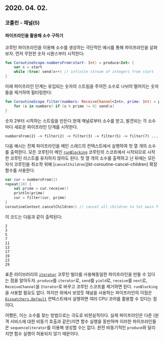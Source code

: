 ## 2020. 04. 02.

### 코틀린 - 채널(5)

#### 파이프라인을 활용해 소수 구하기

코루틴 파이프라인을 이용해 소수를 생성하는 극단적인 예시를 통해 파이프라인을 살펴보자. 먼저 무한한 숫자 시퀀스부터 시작한다:

```kotlin
fun CoroutineScope.numbersFrom(start: Int) = produce<Int> {
    var x = start
    while (true) send(x++) // infinite stream of integers from start
}
```

아래 파이프라인 단계는 유입되는 숫자의 스트림을 주어진 소수로 나뉘어 떨어지는 숫자들을 제거하여 필터링한다:

```kotlin
fun CoroutineScope.filter(numbers: ReceiveChannel<Int>, prime: Int) = produce<Int> {
    for (x in numbers) if (x % prime != 0) send(x)
}
```

숫자 2부터 시작하는 스트림을 만든다.현재 채널로부터 소수를 받고, 발견되는 각 소수마다 새로운 파이프라인 단계를 시작한다.

```
numbersFrom(2) -> filter(2) -> filter(3) -> filter(5) -> filter(7) ... 
```

다음 예시는 전체 파이프라인을 메인 스레드의 컨텍스트에서 실행하여 첫 열 개의 소수를 출력한다. 모든 코루틴이 메인 [`runBlocking`][kt-coroutine-run-blocking] 코루틴의 스코프에서 시작되므로 시작한 코루틴 리스트를 유지하지 않아도 된다. 첫 열 개의 소수를 출력하고 난 뒤에는 모든 자식 코루틴을 취소학 위해 [`cancelChildren`][kt-coroutine-cancel-children] 확장 함수를 사용한다.

```kotlin
var cur = numbersFrom(2)
repeat(10) {
    val prime = cur.receive()
    println(prime)
    cur = filter(cur, prime)
}
coroutineContext.cancelChildren() // cancel all children to let main finish
```

이 코드는 다음과 같이 출력된다:

```
2
3
5
7
11
13
17
19
23
29
```

표준 라이브러리의 [`iterator`][kt-sequence-iterator] 코루틴 빌더를 사용해동일한 파이프라인을 만들 수 있다는 점을 알아두자. `produce`를 `iterator`로, `send`를 `yield`로, `receive`를 `next`로, `ReceiveChannel`을 `Iterator`로 바꾸고 코루틴 스코프를 제거하면 된다. `runBlocking`을 사용할 필요도 없다. 하지만 위에서 보았듯 채널을 사용하는 파이프라인의 이점은 [`Dispatchers.Default`][kt-coroutine-dispatchers-default] 컨텍스트에서 실행하면 여러 CPU 코어를 활용할 수 있다는 점이다.

어쨌든, 이는 소수를 찾는 방법으로는 극도로 비현실적이다. 실제 파이프라인은 다른 (원격 서비스에 대한 비동기 호출과 같은)지연 함수 실행을 동반하며 이러한 파이프라인들은 `sequence`/`iterator`를 이용해 생성할 수는 없다. 완전 비동기적인 `produce`와 달리 지연 함수 실행이 허용되지 않기 때문이다.



[kt-coroutine-run-blocking]: https://kotlin.github.io/kotlinx.coroutines/kotlinx-coroutines-core/kotlinx.coroutines/run-blocking.html
[kt-sequence-iterator]: https://kotlinlang.org/api/latest/jvm/stdlib/kotlin.sequences/iterator.html
[kt-coroutine-dispatchers-default]: https://kotlin.github.io/kotlinx.coroutines/kotlinx-coroutines-core/kotlinx.coroutines/-dispatchers/-default.html